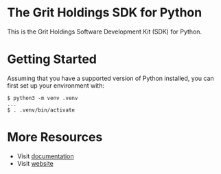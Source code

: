 # The Grit Holdings SDK for Python

This is the Grit Holdings Software Development Kit (SDK) for Python.

# Getting Started

Assuming that you have a supported version of Python installed, you can first set up your environment with:

```
$ python3 -m venv .venv
...
$ . .venv/bin/activate
```

# More Resources

- Visit [documentation](https://gritholdings.gitbook.io/docs)
- Visit [website](https://www.meetgrit.com)